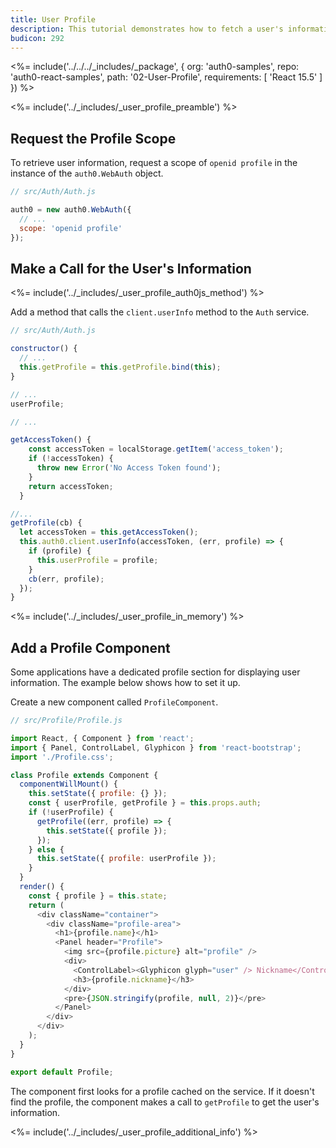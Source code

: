 ```yaml
---
title: User Profile
description: This tutorial demonstrates how to fetch a user's information from Auth0
budicon: 292
---
```


<%= include('../../../_includes/_package', {
  org: 'auth0-samples',
  repo: 'auth0-react-samples',
  path: '02-User-Profile',
  requirements: [
    'React 15.5'
  ]
}) %>

<%= include('../_includes/_user_profile_preamble') %>

## Request the Profile Scope

To retrieve user information, request a scope of `openid profile` in the instance of the `auth0.WebAuth` object. 

```js
// src/Auth/Auth.js

auth0 = new auth0.WebAuth({
  // ...
  scope: 'openid profile'
});
``` 

## Make a Call for the User's Information

<%= include('../_includes/_user_profile_auth0js_method') %>

Add a method that calls the `client.userInfo` method to the `Auth` service.

```js {data-appear-in-search=true}
// src/Auth/Auth.js

constructor() {
  // ...
  this.getProfile = this.getProfile.bind(this);
}

// ...
userProfile;

// ...

getAccessToken() {
    const accessToken = localStorage.getItem('access_token');
    if (!accessToken) {
      throw new Error('No Access Token found');
    }
    return accessToken;
  }

//...
getProfile(cb) {
  let accessToken = this.getAccessToken();
  this.auth0.client.userInfo(accessToken, (err, profile) => {
    if (profile) {
      this.userProfile = profile;
    }
    cb(err, profile);
  });
}
```

<%= include('../_includes/_user_profile_in_memory') %>

## Add a Profile Component

Some applications have a dedicated profile section for displaying user information. The example below shows how to set it up. 

Create a new component called `ProfileComponent`.

```js
// src/Profile/Profile.js

import React, { Component } from 'react';
import { Panel, ControlLabel, Glyphicon } from 'react-bootstrap';
import './Profile.css';

class Profile extends Component {
  componentWillMount() {
    this.setState({ profile: {} });
    const { userProfile, getProfile } = this.props.auth;
    if (!userProfile) {
      getProfile((err, profile) => {
        this.setState({ profile });
      });
    } else {
      this.setState({ profile: userProfile });
    }
  }
  render() {
    const { profile } = this.state;
    return (
      <div className="container">
        <div className="profile-area">
          <h1>{profile.name}</h1>
          <Panel header="Profile">
            <img src={profile.picture} alt="profile" />
            <div>
              <ControlLabel><Glyphicon glyph="user" /> Nickname</ControlLabel>
              <h3>{profile.nickname}</h3>
            </div>
            <pre>{JSON.stringify(profile, null, 2)}</pre>
          </Panel>
        </div>
      </div>
    );
  }
}

export default Profile;
```

The component first looks for a profile cached on the service. If it doesn't find the profile, the component makes a call to `getProfile` to get the user's information.

<%= include('../_includes/_user_profile_additional_info') %>
